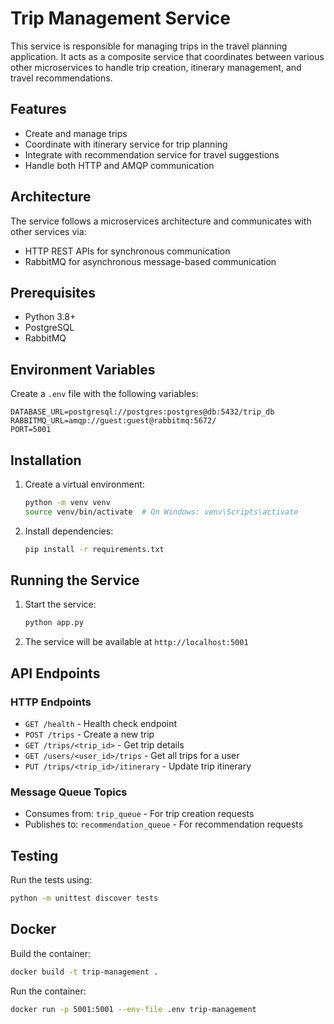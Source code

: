 # Trip Management Service

This service is responsible for managing trips in the travel planning application. It acts as a composite service that coordinates between various other microservices to handle trip creation, itinerary management, and travel recommendations.

## Features

- Create and manage trips
- Coordinate with itinerary service for trip planning
- Integrate with recommendation service for travel suggestions
- Handle both HTTP and AMQP communication

## Architecture

The service follows a microservices architecture and communicates with other services via:
- HTTP REST APIs for synchronous communication
- RabbitMQ for asynchronous message-based communication

## Prerequisites

- Python 3.8+
- PostgreSQL
- RabbitMQ

## Environment Variables

Create a `.env` file with the following variables:

```
DATABASE_URL=postgresql://postgres:postgres@db:5432/trip_db
RABBITMQ_URL=amqp://guest:guest@rabbitmq:5672/
PORT=5001
```

## Installation

1. Create a virtual environment:
   ```bash
   python -m venv venv
   source venv/bin/activate  # On Windows: venv\Scripts\activate
   ```

2. Install dependencies:
   ```bash
   pip install -r requirements.txt
   ```

## Running the Service

1. Start the service:
   ```bash
   python app.py
   ```

2. The service will be available at `http://localhost:5001`

## API Endpoints

### HTTP Endpoints

- `GET /health` - Health check endpoint
- `POST /trips` - Create a new trip
- `GET /trips/<trip_id>` - Get trip details
- `GET /users/<user_id>/trips` - Get all trips for a user
- `PUT /trips/<trip_id>/itinerary` - Update trip itinerary

### Message Queue Topics

- Consumes from: `trip_queue` - For trip creation requests
- Publishes to: `recommendation_queue` - For recommendation requests

## Testing

Run the tests using:
```bash
python -m unittest discover tests
```

## Docker

Build the container:
```bash
docker build -t trip-management .
```

Run the container:
```bash
docker run -p 5001:5001 --env-file .env trip-management
```
